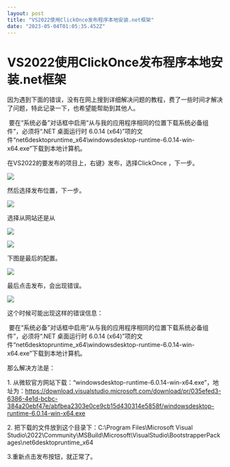```yaml
---
layout: post
title: "VS2022使用ClickOnce发布程序本地安装.net框架"
date: "2023-05-04T01:05:35.452Z"
---
```

VS2022使用ClickOnce发布程序本地安装.net框架
===============================

因为遇到下面的错误，没有在网上搜到详细解决问题的教程，费了一些时间才解决了问题，特此记录一下，也希望能帮助到其他人。

 要在“系统必备”对话框中启用“从与我的应用程序相同的位置下载系统必备组件”，必须将“.NET 桌面运行时 6.0.14 (x64)”项的文件“net6desktopruntime\_x64\\windowsdesktop-runtime-6.0.14-win-x64.exe”下载到本地计算机。

在VS2022的要发布的项目上，右键》发布，选择ClickOnce ，下一步。

![](https://img2023.cnblogs.com/blog/3021243/202305/3021243-20230503090045690-1403782309.png)

然后选择发布位置，下一步。

![](https://img2023.cnblogs.com/blog/3021243/202305/3021243-20230503090316820-2078859852.png)

选择从网站还是从

![](https://img2023.cnblogs.com/blog/3021243/202305/3021243-20230503090510262-2039292020.png)

![](https://img2023.cnblogs.com/blog/3021243/202305/3021243-20230503091110982-678328761.png)

下图是最后的配置。

![](https://img2023.cnblogs.com/blog/3021243/202305/3021243-20230503091713399-803416182.png)

最后点击发布，会出现错误。

![](https://img2023.cnblogs.com/blog/3021243/202305/3021243-20230503091946367-1974883813.png)

这个时候可能出现这样的错误信息： 

 要在“系统必备”对话框中启用“从与我的应用程序相同的位置下载系统必备组件”，必须将“.NET 桌面运行时 6.0.14 (x64)”项的文件“net6desktopruntime\_x64\\windowsdesktop-runtime-6.0.14-win-x64.exe”下载到本地计算机。

那么解决方法是：

1\. 从微软官方网站下载：“windowsdesktop-runtime-6.0.14-win-x64.exe”，地址为：https://download.visualstudio.microsoft.com/download/pr/035efed3-6386-4e1d-bcbc-384a20ebf47e/abfbea2303e0ce9cb15d430314e5858f/windowsdesktop-runtime-6.0.14-win-x64.exe

2\. 把下载的文件放到这个目录下：C:\\Program Files\\Microsoft Visual Studio\\2022\\Community\\MSBuild\\Microsoft\\VisualStudio\\BootstrapperPackages\\net6desktopruntime\_x64

3.重新点击发布按钮，就正常了。